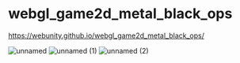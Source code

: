 # webgl_game2d_metal_black_ops

https://webunity.github.io/webgl_game2d_metal_black_ops/

![unnamed](https://github.com/duyongoc/game2d_metal_black_ops/assets/62178856/0bec5583-117f-4164-9b8a-de1a53a44c5a)
![unnamed (1)](https://github.com/duyongoc/game2d_metal_black_ops/assets/62178856/6584d9c5-3185-400a-b44c-27cf23bafdb7)
![unnamed (2)](https://github.com/duyongoc/game2d_metal_black_ops/assets/62178856/aaf8527d-353d-463d-beac-9ff0d5ffc197)
